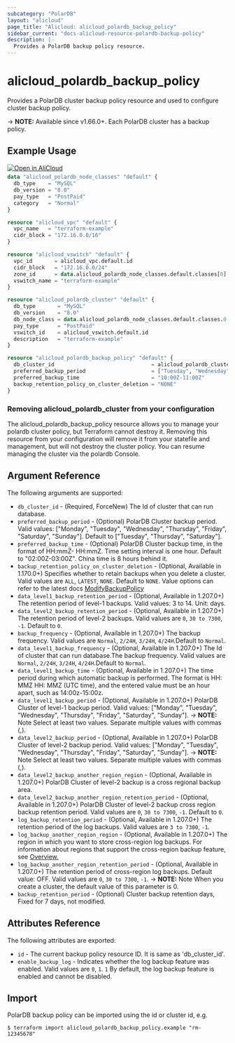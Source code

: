 ```yaml
---
subcategory: "PolarDB"
layout: "alicloud"
page_title: "Alicloud: alicloud_polardb_backup_policy"
sidebar_current: "docs-alicloud-resource-polardb-backup-policy"
description: |-
  Provides a PolarDB backup policy resource.
---
```


# alicloud_polardb_backup_policy

Provides a PolarDB cluster backup policy resource and used to configure cluster backup policy.

-> **NOTE:** Available since v1.66.0+. Each PolarDB cluster has a backup policy.

## Example Usage

<div style="display: block;margin-bottom: 40px;"><div class="oics-button" style="float: right;position: absolute;margin-bottom: 10px;">
  <a href="https://api.aliyun.com/api-tools/terraform?resource=alicloud_polardb_backup_policy&exampleId=f5565a5b-5785-c4dd-9d94-fc3aba351fc27569cf8d&activeTab=example&spm=docs.r.polardb_backup_policy.0.f5565a5b57&intl_lang=EN_US" target="_blank">
    <img alt="Open in AliCloud" src="https://img.alicdn.com/imgextra/i1/O1CN01hjjqXv1uYUlY56FyX_!!6000000006049-55-tps-254-36.svg" style="max-height: 44px; max-width: 100%;">
  </a>
</div></div>

```terraform
data "alicloud_polardb_node_classes" "default" {
  db_type    = "MySQL"
  db_version = "8.0"
  pay_type   = "PostPaid"
  category   = "Normal"
}

resource "alicloud_vpc" "default" {
  vpc_name   = "terraform-example"
  cidr_block = "172.16.0.0/16"
}

resource "alicloud_vswitch" "default" {
  vpc_id       = alicloud_vpc.default.id
  cidr_block   = "172.16.0.0/24"
  zone_id      = data.alicloud_polardb_node_classes.default.classes[0].zone_id
  vswitch_name = "terraform-example"
}

resource "alicloud_polardb_cluster" "default" {
  db_type       = "MySQL"
  db_version    = "8.0"
  db_node_class = data.alicloud_polardb_node_classes.default.classes.0.supported_engines.0.available_resources.0.db_node_class
  pay_type      = "PostPaid"
  vswitch_id    = alicloud_vswitch.default.id
  description   = "terraform-example"
}

resource "alicloud_polardb_backup_policy" "default" {
  db_cluster_id                               = alicloud_polardb_cluster.default.id
  preferred_backup_period                     = ["Tuesday", "Wednesday"]
  preferred_backup_time                       = "10:00Z-11:00Z"
  backup_retention_policy_on_cluster_deletion = "NONE"
}
```
### Removing alicloud_polardb_cluster from your configuration
 
The alicloud_polardb_backup_policy resource allows you to manage your polardb cluster policy, but Terraform cannot destroy it. Removing this resource from your configuration will remove it from your statefile and management, but will not destroy the cluster policy. You can resume managing the cluster via the polardb Console.
 
## Argument Reference

The following arguments are supported:

* `db_cluster_id` - (Required, ForceNew) The Id of cluster that can run database.
* `preferred_backup_period` - (Optional) PolarDB Cluster backup period. Valid values: ["Monday", "Tuesday", "Wednesday", "Thursday", "Friday", "Saturday", "Sunday"]. Default to ["Tuesday", "Thursday", "Saturday"].
* `preferred_backup_time` - (Optional) PolarDB Cluster backup time, in the format of HH:mmZ- HH:mmZ. Time setting interval is one hour. Default to "02:00Z-03:00Z". China time is 8 hours behind it.
* `backup_retention_policy_on_cluster_deletion` - (Optional, Available in 1.170.0+) Specifies whether to retain backups when you delete a cluster. Valid values are `ALL`, `LATEST`, `NONE`. Default to `NONE`. Value options can refer to the latest docs [ModifyBackupPolicy](https://www.alibabacloud.com/help/en/polardb/latest/modifybackuppolicy)
* `data_level1_backup_retention_period` - (Optional, Available in 1.207.0+) The retention period of level-1 backups. Valid values: 3 to 14. Unit: days.
* `data_level2_backup_retention_period` - (Optional, Available in 1.207.0+) The retention period of level-2 backups. Valid values are `0`, `30 to 7300`, `-1`. Default to `0`.
* `backup_frequency` - (Optional, Available in 1.207.0+) The backup frequency. Valid values are `Normal`, `2/24H`, `3/24H`, `4/24H`.Default to `Normal`.
* `data_level1_backup_frequency` - (Optional, Available in 1.207.0+) The Id of cluster that can run database.The backup frequency. Valid values are `Normal`, `2/24H`, `3/24H`, `4/24H`.Default to `Normal`.
* `data_level1_backup_time` - (Optional, Available in 1.207.0+) The time period during which automatic backup is performed. The format is HH: MMZ HH: MMZ (UTC time), and the entered value must be an hour apart, such as 14:00z-15:00z.
* `data_level1_backup_period` - (Optional, Available in 1.207.0+) PolarDB Cluster of level-1 backup period. Valid values: ["Monday", "Tuesday", "Wednesday", "Thursday", "Friday", "Saturday", "Sunday"].
  -> **NOTE:** Note Select at least two values. Separate multiple values with commas (,).
* `data_level2_backup_period` - (Optional, Available in 1.207.0+) PolarDB Cluster of level-2 backup period. Valid values: ["Monday", "Tuesday", "Wednesday", "Thursday", "Friday", "Saturday", "Sunday"].
  -> **NOTE:** Note Select at least two values. Separate multiple values with commas (,).
* `data_level2_backup_another_region_region` - (Optional, Available in 1.207.0+) PolarDB Cluster of level-2 backup is a cross regional backup area.
* `data_level2_backup_another_region_retention_period` - (Optional, Available in 1.207.0+) PolarDB Cluster of level-2 backup cross region backup retention period. Valid values are `0`, `30 to 7300`, `-1`. Default to `0`.
* `log_backup_retention_period` - (Optional, Available in 1.207.0+) The retention period of the log backups. Valid values are `3 to 7300`, `-1`.
* `log_backup_another_region_region` - (Optional, Available in 1.207.0+) The region in which you want to store cross-region log backups. For information about regions that support the cross-region backup feature, see [Overview.](https://www.alibabacloud.com/help/en/polardb/latest/backup-and-restoration-overview)
* `log_backup_another_region_retention_period` - (Optional, Available in 1.207.0+) The retention period of cross-region log backups. Default value: OFF. Valid values are `0`, `30 to 7300`, `-1`.
  -> **NOTE:** Note When you create a cluster, the default value of this parameter is 0.
* `backup_retention_period` - (Optional) Cluster backup retention days, Fixed for 7 days, not modified.

## Attributes Reference

The following attributes are exported:

* `id` - The current backup policy resource ID. It is same as 'db_cluster_id'.
* `enable_backup_log` - Indicates whether the log backup feature was enabled. Valid values are `0`, `1`. `1` By default, the log backup feature is enabled and cannot be disabled.

## Import

PolarDB backup policy can be imported using the id or cluster id, e.g.

```shell
$ terraform import alicloud_polardb_backup_policy.example "rm-12345678"
```
